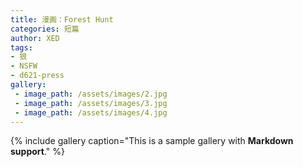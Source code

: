 ```yaml
---
title: 漫画：Forest Hunt
categories: 短篇
author: XED
tags: 
- 狼
- NSFW
- d621-press
gallery:
 - image_path: /assets/images/2.jpg
 - image_path: /assets/images/3.jpg
 - image_path: /assets/images/4.jpg
---
```




{% include gallery caption="This is a sample gallery with **Markdown support**." %}
